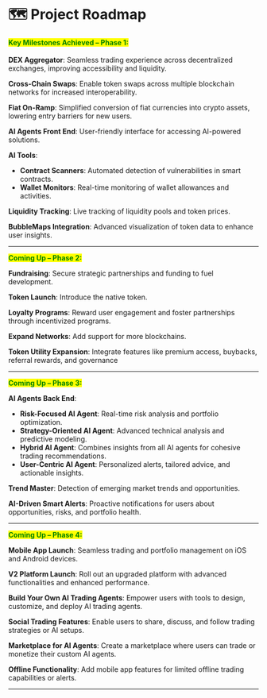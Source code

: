 # 🗺️ Project Roadmap

#### <mark style="color:green;">**Key Milestones Achieved – Phase 1:**</mark>

**DEX Aggregator**: Seamless trading experience across decentralized exchanges, improving accessibility and liquidity.

**Cross-Chain Swaps**: Enable token swaps across multiple blockchain networks for increased interoperability.

**Fiat On-Ramp**: Simplified conversion of fiat currencies into crypto assets, lowering entry barriers for new users.

**AI Agents Front End**: User-friendly interface for accessing AI-powered solutions.

**AI Tools**:

* **Contract Scanners**: Automated detection of vulnerabilities in smart contracts.
* **Wallet Monitors**: Real-time monitoring of wallet allowances and activities.

**Liquidity Tracking**: Live tracking of liquidity pools and token prices.

**BubbleMaps Integration**: Advanced visualization of token data to enhance user insights.

***

<mark style="color:green;">**Coming Up – Phase 2:**</mark>

**Fundraising**: Secure strategic partnerships and funding to fuel development.

**Token Launch**: Introduce the native token.

**Loyalty Programs**: Reward user engagement and foster partnerships through incentivized programs.

**Expand Networks**: Add support for more blockchains.

**Token Utility Expansion**: Integrate features like premium access, buybacks, referral rewards, and governance

***

<mark style="color:green;">**Coming Up – Phase 3:**</mark>

**AI Agents Back End**:

* **Risk-Focused AI Agent**: Real-time risk analysis and portfolio optimization.
* **Strategy-Oriented AI Agent**: Advanced technical analysis and predictive modeling.
* **Hybrid AI Agent**: Combines insights from all AI agents for cohesive trading recommendations.
* **User-Centric AI Agent**: Personalized alerts, tailored advice, and actionable insights.

**Trend Master**: Detection of emerging market trends and opportunities.

**AI-Driven Smart Alerts**: Proactive notifications for users about opportunities, risks, and portfolio health.

***

<mark style="color:green;">**Coming Up – Phase 4:**</mark>

**Mobile App Launch**: Seamless trading and portfolio management on iOS and Android devices.

**V2 Platform Launch**: Roll out an upgraded platform with advanced functionalities and enhanced performance.

**Build Your Own AI Trading Agents**: Empower users with tools to design, customize, and deploy AI trading agents.

**Social Trading Features**: Enable users to share, discuss, and follow trading strategies or AI setups.

**Marketplace for AI Agents**: Create a marketplace where users can trade or monetize their custom AI agents.

**Offline Functionality**: Add mobile app features for limited offline trading capabilities or alerts.

***

####

